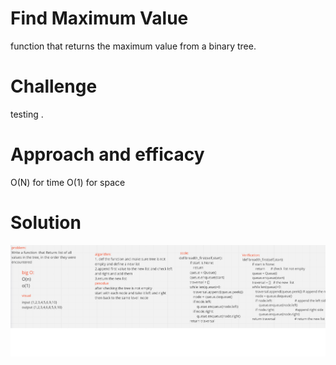 # Find Maximum Value
function that returns the maximum value from a binary tree.

# Challenge
testing .

# Approach and efficacy
O(N) for time O(1) for space

 # Solution
![](code17.png)

